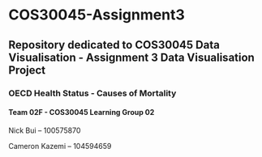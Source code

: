 # COS30045-Assignment3
## Repository dedicated to COS30045 Data Visualisation - Assignment 3 Data Visualisation Project
### OECD Health Status - Causes of Mortality

#### Team 02F - COS30045 Learning Group 02
Nick Bui – 100575870

Cameron Kazemi – 104594659
